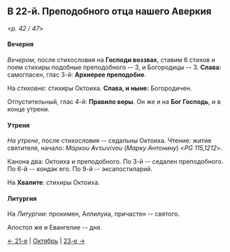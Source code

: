 
## В 22-й. Преподобного отца нашего Аверкия

<*p. 42 / 47*>

#### Вечерня

*Вечером*, после стихословия на **Господи воззвах**, ставим 6 стихов и поем стихиры подобные 
преподобного -- 3, и Богородицы -- 3. **Слава:** самогласен, глас 3-й: **Архиерее преподобне**. 

На *стиховне*: стихиры Октоиха. **Слава, и ныне:** Богородичен. 

Отпустительный, глас 4-й: **Правило веры**. 
Он же и на **Бог Господь**, и в конце утрени. 

#### Утреня

*На утрене*, после стихословия -- седальны Октоиха. 
Чтение: житие святителя, начало: *Μάρκου ̓Αντωνίνου* (*Марку Антонину*) <*PG 115,1212*>. 

Канона два: Октоиха и преподобного. 
По 3-й -- седален преподобного. 
По 6-й -- кондак его. 
По 9-й -- эксапостиларий.   

На **Хвалите**: стихиры Октоиха. 

#### Литургия 

На *Литургии*: прокимен, Аллилуиа, причастен -- святого. 

Апостол же и Евангелие -- дня.

[← 21-е](10_21_MES.ru.md) | [Октябрь](README.md#22-й) | [23-е →](10_23_MES.ru.md)

